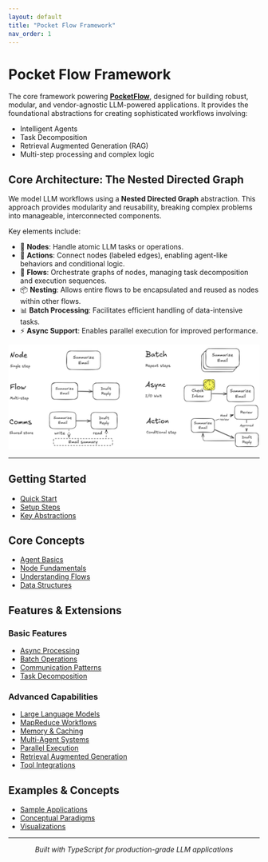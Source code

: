```yaml
---
layout: default
title: "Pocket Flow Framework"
nav_order: 1
---
```


# Pocket Flow Framework

The core framework powering **[PocketFlow](https://pocketflow.ai/)**, designed for building robust, modular, and vendor-agnostic LLM-powered applications. It provides the foundational abstractions for creating sophisticated workflows involving:

- Intelligent Agents
- Task Decomposition
- Retrieval Augmented Generation (RAG)
- Multi-step processing and complex logic

## Core Architecture: The Nested Directed Graph

We model LLM workflows using a **Nested Directed Graph** abstraction. This approach provides modularity and reusability, breaking complex problems into manageable, interconnected components.

Key elements include:

- 🔹 **Nodes**: Handle atomic LLM tasks or operations.
- 🔗 **Actions**: Connect nodes (labeled edges), enabling agent-like behaviors and conditional logic.
- 🔄 **Flows**: Orchestrate graphs of nodes, managing task decomposition and execution sequences.
- 📦 **Nesting**: Allows entire flows to be encapsulated and reused as nodes within other flows.
- 📊 **Batch Processing**: Facilitates efficient handling of data-intensive tasks.
- ⚡ **Async Support**: Enables parallel execution for improved performance.

<div align="center">
  <img src="../assets/abstraction.png" width="700"/>
</div>

---

## Getting Started

- [Quick Start](./guide.md)
- [Setup Steps](./preparation.md)
- [Key Abstractions](./core_abstraction.md)

## Core Concepts

- [Agent Basics](./agent.md)
- [Node Fundamentals](./node.md)
- [Understanding Flows](./flow.md)
- [Data Structures](./structure.md)

## Features & Extensions

### Basic Features
- [Async Processing](./async.md)
- [Batch Operations](./batch.md)
- [Communication Patterns](./communication.md)
- [Task Decomposition](./decomp.md)

### Advanced Capabilities
- [Large Language Models](./llm.md)
- [MapReduce Workflows](./mapreduce.md)
- [Memory & Caching](./memory.md)
- [Multi-Agent Systems](./multi_agent.md)
- [Parallel Execution](./parallel.md)
- [Retrieval Augmented Generation](./rag.md)
- [Tool Integrations](./tool.md)

## Examples & Concepts

- [Sample Applications](./apps.md)
- [Conceptual Paradigms](./paradigm.md)
- [Visualizations](./viz.md)

---

<div align="center">
  <p><i>Built with TypeScript for production-grade LLM applications</i></p>
</div>
